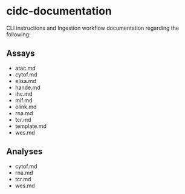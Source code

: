 # cidc-documentation

CLI instructions and Ingestion workflow documentation regarding the following:

## Assays

- atac.md
- cytof.md
- elisa.md
- hande.md
- ihc.md
- mif.md
- olink.md
- rna.md
- tcr.md
- template.md
- wes.md

## Analyses

- cytof.md
- rna.md
- tcr.md
- wes.md
